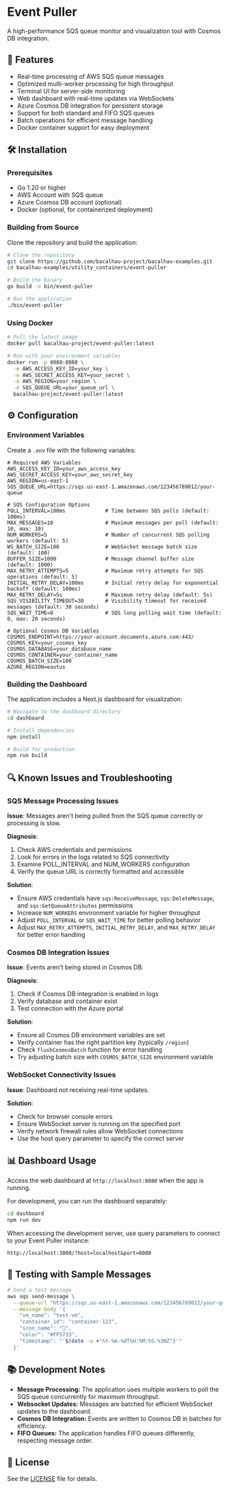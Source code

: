 # Event Puller

A high-performance SQS queue monitor and visualization tool with Cosmos DB integration.

## 🚀 Features

- Real-time processing of AWS SQS queue messages
- Optimized multi-worker processing for high throughput
- Terminal UI for server-side monitoring
- Web dashboard with real-time updates via WebSockets
- Azure Cosmos DB integration for persistent storage
- Support for both standard and FIFO SQS queues
- Batch operations for efficient message handling
- Docker container support for easy deployment

## 🛠️ Installation

### Prerequisites

- Go 1.20 or higher
- AWS Account with SQS queue
- Azure Cosmos DB account (optional)
- Docker (optional, for containerized deployment)

### Building from Source

Clone the repository and build the application:

```bash
# Clone the repository
git clone https://github.com/bacalhau-project/bacalhau-examples.git
cd bacalhau-examples/utility_containers/event-puller

# Build the binary
go build -o bin/event-puller

# Run the application
./bin/event-puller
```

### Using Docker

```bash
# Pull the latest image
docker pull bacalhau-project/event-puller:latest

# Run with your environment variables
docker run -p 8080:8080 \
  -e AWS_ACCESS_KEY_ID=your_key \
  -e AWS_SECRET_ACCESS_KEY=your_secret \
  -e AWS_REGION=your_region \
  -e SQS_QUEUE_URL=your_queue_url \
  bacalhau-project/event-puller:latest
```

## ⚙️ Configuration

### Environment Variables

Create a `.env` file with the following variables:

```env
# Required AWS Variables
AWS_ACCESS_KEY_ID=your_aws_access_key
AWS_SECRET_ACCESS_KEY=your_aws_secret_key
AWS_REGION=us-east-1
SQS_QUEUE_URL=https://sqs.us-east-1.amazonaws.com/123456789012/your-queue

# SQS Configuration Options
POLL_INTERVAL=100ms             # Time between SQS polls (default: 100ms)
MAX_MESSAGES=10                 # Maximum messages per poll (default: 10, max: 10)
NUM_WORKERS=5                   # Number of concurrent SQS polling workers (default: 5)
WS_BATCH_SIZE=100               # WebSocket message batch size (default: 100)
BUFFER_SIZE=1000                # Message channel buffer size (default: 1000)
MAX_RETRY_ATTEMPTS=5            # Maximum retry attempts for SQS operations (default: 5)
INITIAL_RETRY_DELAY=100ms       # Initial retry delay for exponential backoff (default: 100ms)
MAX_RETRY_DELAY=5s              # Maximum retry delay (default: 5s)
SQS_VISIBILITY_TIMEOUT=30       # Visibility timeout for received messages (default: 30 seconds)
SQS_WAIT_TIME=0                 # SQS long polling wait time (default: 0, max: 20 seconds)

# Optional Cosmos DB Variables
COSMOS_ENDPOINT=https://your-account.documents.azure.com:443/
COSMOS_KEY=your_cosmos_key
COSMOS_DATABASE=your_database_name
COSMOS_CONTAINER=your_container_name
COSMOS_BATCH_SIZE=100
AZURE_REGION=eastus
```

### Building the Dashboard

The application includes a Next.js dashboard for visualization:

```bash
# Navigate to the dashboard directory
cd dashboard

# Install dependencies
npm install

# Build for production
npm run build
```

## 🔍 Known Issues and Troubleshooting

### SQS Message Processing Issues

**Issue**: Messages aren't being pulled from the SQS queue correctly or processing is slow.

**Diagnosis**:
1. Check AWS credentials and permissions
2. Look for errors in the logs related to SQS connectivity
3. Examine POLL_INTERVAL and NUM_WORKERS configuration
4. Verify the queue URL is correctly formatted and accessible

**Solution**:
- Ensure AWS credentials have `sqs:ReceiveMessage`, `sqs:DeleteMessage`, and `sqs:GetQueueAttributes` permissions
- Increase `NUM_WORKERS` environment variable for higher throughput
- Adjust `POLL_INTERVAL` or `SQS_WAIT_TIME` for better polling behavior 
- Adjust `MAX_RETRY_ATTEMPTS`, `INITIAL_RETRY_DELAY`, and `MAX_RETRY_DELAY` for better error handling

### Cosmos DB Integration Issues

**Issue**: Events aren't being stored in Cosmos DB.

**Diagnosis**:
1. Check if Cosmos DB integration is enabled in logs
2. Verify database and container exist
3. Test connection with the Azure portal

**Solution**:
- Ensure all Cosmos DB environment variables are set
- Verify container has the right partition key (typically `/region`)
- Check `flushCosmosBatch` function for error handling
- Try adjusting batch size with `COSMOS_BATCH_SIZE` environment variable

### WebSocket Connectivity Issues

**Issue**: Dashboard not receiving real-time updates.

**Solution**:
- Check for browser console errors
- Ensure WebSocket server is running on the specified port
- Verify network firewall rules allow WebSocket connections
- Use the host query parameter to specify the correct server

## 📊 Dashboard Usage

Access the web dashboard at `http://localhost:8080` when the app is running.

For development, you can run the dashboard separately:

```bash
cd dashboard
npm run dev
```

When accessing the development server, use query parameters to connect to your Event Puller instance:

```
http://localhost:3000/?host=localhost&port=8080
```

## 🧪 Testing with Sample Messages

```bash
# Send a test message
aws sqs send-message \
  --queue-url "https://sqs.us-east-1.amazonaws.com/123456789012/your-queue" \
  --message-body '{
    "vm_name": "test-vm",
    "container_id": "container-123",
    "icon_name": "🚀",
    "color": "#FF5733",
    "timestamp": "'$(date -u +"%Y-%m-%dT%H:%M:%S.%3NZ")'"
  }'
```

## 📚 Development Notes

- **Message Processing:** The application uses multiple workers to poll the SQS queue concurrently for maximum throughput.
- **Websocket Updates:** Messages are batched for efficient WebSocket updates to the dashboard.
- **Cosmos DB Integration:** Events are written to Cosmos DB in batches for efficiency.
- **FIFO Queues:** The application handles FIFO queues differently, respecting message order.

## 📝 License

See the [LICENSE](LICENSE) file for details.